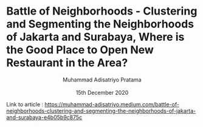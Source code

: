 # Battle of Neighborhoods - Clustering and Segmenting the Neighborhoods of Jakarta and Surabaya, Where is the Good Place to Open New Restaurant in the Area?</h1>

<p align ="center"> Muhammad Adisatriyo Pratama
<br>
<br>
15th December 2020
</p>


Link to article : https://muhammad-adisatriyo.medium.com/battle-of-neighborhoods-clustering-and-segmenting-the-neighborhoods-of-jakarta-and-surabaya-e4b05b9c875c 
